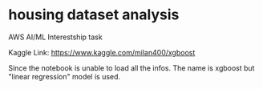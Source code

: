 # housing dataset analysis
AWS AI/ML Interestship task

Kaggle Link: https://www.kaggle.com/milan400/xgboost


Since the notebook is unable to load all the infos. The name is xgboost but "linear regression" model is used.
